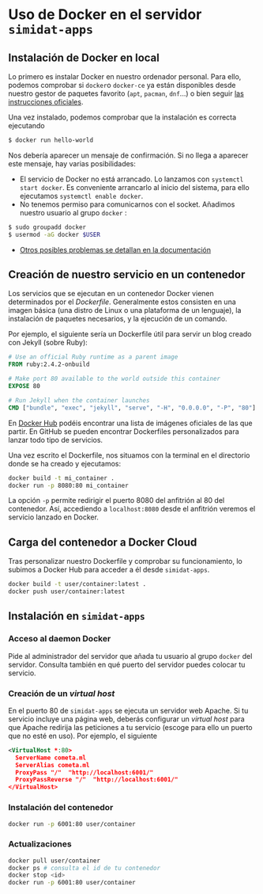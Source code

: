 # Uso de Docker en el servidor `simidat-apps`

## Instalación de Docker en local

Lo primero es instalar Docker en nuestro ordenador personal. Para ello, podemos comprobar si `docker`o `docker-ce` ya están disponibles desde nuestro gestor de paquetes favorito (`apt`, `pacman`, `dnf`...) o bien seguir [las instrucciones oficiales](https://www.docker.com/community-edition).

Una vez instalado, podemos comprobar que la instalación es correcta ejecutando
~~~bash
$ docker run hello-world
~~~
Nos debería aparecer un mensaje de confirmación. Si no llega a aparecer este mensaje, hay varias posibilidades:

- El servicio de Docker no está arrancado. Lo lanzamos con `systemctl start docker`. Es conveniente arrancarlo al inicio del sistema, para ello ejecutamos `systemctl enable docker`.
- No tenemos permiso para comunicarnos con el socket. Añadimos nuestro usuario al grupo `docker` :
~~~bash
$ sudo groupadd docker
$ usermod -aG docker $USER
~~~
- [Otros posibles problemas se detallan en la documentación](https://docs.docker.com/engine/installation/linux/linux-postinstall/)

## Creación de nuestro servicio en un contenedor

Los servicios que se ejecutan en un contenedor Docker vienen determinados por el *Dockerfile*. Generalmente estos consisten en una imagen básica (una distro de Linux o una plataforma de un lenguaje), la instalación de paquetes necesarios, y la ejecución de un comando.

Por ejemplo, el siguiente sería un Dockerfile útil para servir un blog creado con Jekyll (sobre Ruby):

~~~Dockerfile
# Use an official Ruby runtime as a parent image
FROM ruby:2.4.2-onbuild

# Make port 80 available to the world outside this container
EXPOSE 80

# Run Jekyll when the container launches
CMD ["bundle", "exec", "jekyll", "serve", "-H", "0.0.0.0", "-P", "80"]
~~~

En [Docker Hub](https://hub.docker.com/explore/) podéis encontrar una lista de imágenes oficiales de las que partir. En GitHub se pueden encontrar Dockerfiles personalizados para lanzar todo tipo de servicios.

Una vez escrito el Dockerfile, nos situamos con la terminal en el directorio donde se ha creado y ejecutamos:

~~~bash
docker build -t mi_container .
docker run -p 8080:80 mi_container
~~~

La opción `-p` permite redirigir el puerto 8080 del anfitrión al 80 del contenedor. Así, accediendo a `localhost:8080` desde el anfitrión veremos el servicio lanzado en Docker.

## Carga del contenedor a Docker Cloud

Tras personalizar nuestro Dockerfile y comprobar su funcionamiento, lo subimos a Docker Hub para acceder a él desde `simidat-apps`.

~~~bash
docker build -t user/container:latest .
docker push user/container:latest
~~~

## Instalación en `simidat-apps`

### Acceso al daemon Docker

Pide al administrador del servidor que añada tu usuario al grupo `docker` del servidor. Consulta también en qué puerto del servidor puedes colocar tu servicio.

### Creación de un *virtual host*

En el puerto 80 de `simidat-apps` se ejecuta un servidor web Apache. Si tu servicio incluye una página web, deberás configurar un *virtual host* para que Apache redirija las peticiones a tu servicio (escoge para ello un puerto que no esté en uso). Por ejemplo, el siguiente

~~~xml
<VirtualHost *:80>
  ServerName cometa.ml
  ServerAlias cometa.ml
  ProxyPass "/"  "http://localhost:6001/"
  ProxyPassReverse "/"  "http://localhost:6001/"
</VirtualHost>
~~~

### Instalación del contenedor

~~~bash
docker run -p 6001:80 user/container
~~~

### Actualizaciones

~~~bash
docker pull user/container
docker ps # consulta el id de tu contenedor
docker stop <id>
docker run -p 6001:80 user/container
~~~
<!--stackedit_data:
eyJoaXN0b3J5IjpbMTM2ODMxMzkwLDE4MzExNTc0NjddfQ==
-->